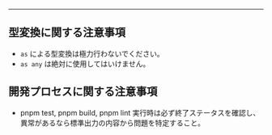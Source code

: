 ---

## 型変換に関する注意事項

- `as` による型変換は極力行わないでください。
- `as any` は絶対に使用してはいけません。

## 開発プロセスに関する注意事項

- pnpm test, pnpm build, pnpm lint 実行時は必ず終了ステータスを確認し、異常があるなら標準出力の内容から問題を特定すること。